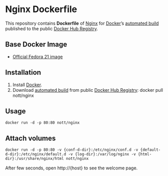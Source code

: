 Nginx Dockerfile
================

This repository contains **Dockerfile** of [Nginx][] for [Docker][]’s
[automated build][] published to the public [Docker Hub Registry][].

Base Docker Image
-----------------

-   [Official Fedora 21 image][]

Installation
------------

1.  Install [Docker][].
2.  Download [automated build][] from public [Docker Hub Registry][]:
    docker pull nott/nginx

Usage
-----

    docker run -d -p 80:80 nott/nginx

Attach volumes
--------------

    docker run -d -p 80:80 -v {conf-d-dir}:/etc/nginx/conf.d -v {default-d-dir}:/etc/nginx/default.d -v {log-dir}:/var/log/nginx -v {html-dir}:/usr/share/nginx/html nott/nginx

After few seconds, open http://{host} to see the welcome page.

  [Nginx]: http://nginx.org/
  [Docker]: https://www.docker.com/
  [automated build]: https://registry.hub.docker.com/u/nott/nginx/
  [Docker Hub Registry]: https://registry.hub.docker.com/
  [Official Fedora 21 image]: https://github.com/fedora-cloud/docker-brew-fedora/

